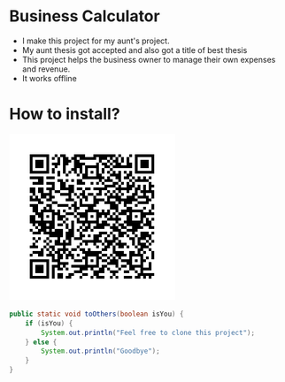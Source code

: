 # Business Calculator

- I make this project for my aunt's project.
- My aunt thesis got accepted and also got a title of best thesis
- This project helps the business owner to manage their own expenses and revenue.
- It works offline

# How to install?
  ![qr_code](https://github.com/usernameNiD4niel/BusinessCalculator/blob/main/app/src/main/res/drawable/frame.png)

```java 
public static void toOthers(boolean isYou) {
    if (isYou) {
        System.out.println("Feel free to clone this project");
    } else {
        System.out.println("Goodbye");
    }
}

